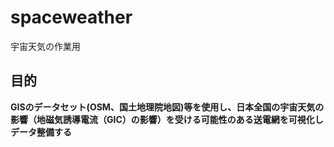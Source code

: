 # spaceweather
宇宙天気の作業用

## 目的
**GISのデータセット(OSM、国土地理院地図)等を使用し、日本全国の宇宙天気の影響（地磁気誘導電流（GIC）の影響）を受ける可能性のある送電網を可視化しデータ整備する**
